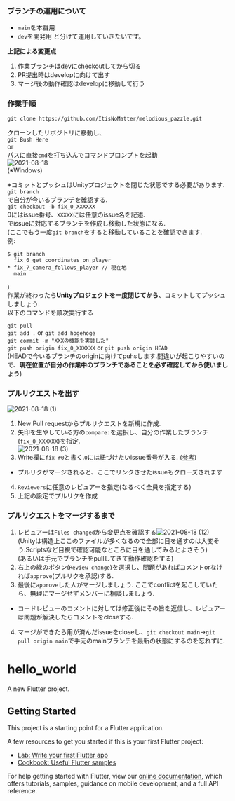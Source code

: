 ### ブランチの運用について
- `main`を本番用
- `dev`を開発用
と分けて運用していきたいです。  
  
**上記による変更点**  
1. 作業ブランチはdevにcheckoutしてから切る  
2. PR提出時はdevelopに向けて出す  
3. マージ後の動作確認はdevelopに移動して行う  
  
### 作業手順
`git clone https://github.com/ItisNoMatter/melodious_pazzle.git`  
  
クローンしたリポジトリに移動し、  
`git Bush Here`  
or  
パスに直接`cmd`を打ち込んでコマンドプロンプトを起動  
![2021-08-18](https://user-images.githubusercontent.com/60646787/129768468-68da948c-b6e7-408b-a289-13c0ed41f86c.png)  
(※Windows)  
  
※コミットとプッシュはUnityプロジェクトを閉じた状態でする必要があります.  
`git branch`  
で自分が今いるブランチを確認する.   
`git checkout -b fix_0_XXXXXX`  
0にはissue番号、`XXXXX`には任意のissue名を記述.  
でissueに対応するブランチを作成し移動した状態になる.  
(ここでもう一度`git branch`をすると移動していることを確認できます.  
例:  
```
$ git branch  
  fix_6_get_coordinates_on_player  
* fix_7_camera_follows_player // 現在地  
  main  
```  
)  
作業が終わったら**Unityプロジェクトを一度閉じてから**、コミットしてプッシュしましょう.  
以下のコマンドを順次実行する  
  
`git pull`  
`git add .` or `git add hogehoge`  
`git commit -m "XXXの機能を実装した"`  
`git push origin fix_0_XXXXXX` or `git push origin HEAD`  
(HEADで今いるブランチのoriginに向けてpuhsします.間違いが起こりやすいので、**現在位置が自分の作業中のブランチであることを必ず確認してから使いましょう**)  
    
### プルリクエストを出す  
![2021-08-18 (1)](https://user-images.githubusercontent.com/60646787/129770683-7c7f2ec4-7596-4a79-b577-521640c96640.png)  
1. New Pull requestからプルリクエストを新規に作成.  
2. 矢印を生やしている方の`compare:`を選択し、自分の作業したブランチ(`fix_0_XXXXXX`)を指定.  
![2021-08-18 (3)](https://user-images.githubusercontent.com/60646787/129771016-2acf68e7-7d7e-4923-b2f8-fbdefc3ed17f.png)  
3. Write欄に`fix #0`と書く.`0`には紐づけたいissue番号が入る. ([参考](https://docs.github.com/ja/issues/tracking-your-work-with-issues/creating-issues/linking-a-pull-request-to-an-issue))  
  - プルリクがマージされると、ここでリンクさせたissueもクローズされます  
4. `Reviewers`に任意のレビュアーを指定(なるべく全員を指定する)  
5. 上記の設定でプルリクを作成  
  
### プルリクエストをマージするまで  
1. レビュアーは`Files changed`から変更点を確認する![2021-08-18 (12)](https://user-images.githubusercontent.com/60646787/129828810-1d19e7f2-19ab-45da-977c-c1b6489dad68.png)    
(Unityは構造上ここのファイルが多くなるので全部に目を通すのは大変そう.Scriptsなど目視で確認可能なところに目を通してみるとよさそう)  
(あるいは手元でブランチをpullしてきて動作確認をする)  
2. 右上の緑のボタン(`Review change`)を選択し、問題があればコメントorなければ`approve`(プルリクを承認)する.  
3. 最後に`approve`した人がマージしましょう. ここでconflictを起こしていたら、無理にマージせずメンバーに相談しましょう.  
  - コードレビューのコメントに対しては修正後にその旨を返信し、レビュアーは問題が解決したらコメントをcloseする.  
4. マージができたら用が済んだissueをcloseし、`git checkout main`→`git pull origin main`で手元のmainブランチを最新の状態にするのを忘れずに.  


# hello_world

A new Flutter project.

## Getting Started

This project is a starting point for a Flutter application.

A few resources to get you started if this is your first Flutter project:

- [Lab: Write your first Flutter app](https://flutter.dev/docs/get-started/codelab)
- [Cookbook: Useful Flutter samples](https://flutter.dev/docs/cookbook)

For help getting started with Flutter, view our
[online documentation](https://flutter.dev/docs), which offers tutorials,
samples, guidance on mobile development, and a full API reference.
